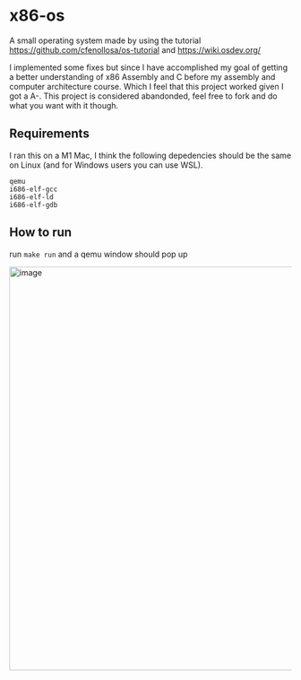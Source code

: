 # x86-os
A small operating system made by using the tutorial https://github.com/cfenollosa/os-tutorial and https://wiki.osdev.org/

I implemented some fixes but since I have accomplished my goal of getting a better understanding of x86 Assembly and C before my assembly and computer architecture course. Which I feel that this project worked given I got a A-. This project is considered abandonded, feel free to fork and do what you want with it though.

## Requirements
I ran this on a M1 Mac, I think the following depedencies should be the same on Linux (and for Windows users you can use WSL).
```
qemu
i686-elf-gcc
i686-elf-ld
i686-elf-gdb
```

## How to run
run `make run` and a qemu window should pop up

<img width="720" alt="image" src="https://github.com/iron768/x86-os/assets/8741727/041e5cac-3a72-42d2-91da-a81b30dec23c">
